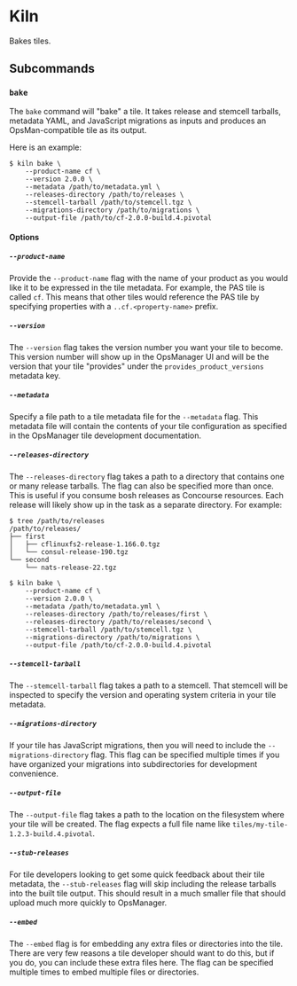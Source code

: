 # Kiln

Bakes tiles.

## Subcommands

### `bake`

The `bake` command will "bake" a tile. It takes release and stemcell tarballs,
metadata YAML, and JavaScript migrations as inputs and produces an
OpsMan-compatible tile as its output.

Here is an example:
```
$ kiln bake \
    --product-name cf \
    --version 2.0.0 \
    --metadata /path/to/metadata.yml \
    --releases-directory /path/to/releases \
    --stemcell-tarball /path/to/stemcell.tgz \
    --migrations-directory /path/to/migrations \
    --output-file /path/to/cf-2.0.0-build.4.pivotal
```

#### Options

##### `--product-name`

Provide the `--product-name` flag with the name of your product as you would
like it to be expressed in the tile metadata. For example, the PAS tile is
called `cf`. This means that other tiles would reference the PAS tile by
specifying properties with a `..cf.<property-name>` prefix.

##### `--version`

The `--version` flag takes the version number you want your tile to become. This
version number will show up in the OpsManager UI and will be the version that
your tile "provides" under the `provides_product_versions` metadata key.

##### `--metadata`

Specify a file path to a tile metadata file for the `--metadata` flag. This
metadata file will contain the contents of your tile configuration as specified
in the OpsManager tile development documentation.

##### `--releases-directory`

The `--releases-directory` flag takes a path to a directory that contains one or
many release tarballs. The flag can also be specified more than once. This is
useful if you consume bosh releases as Concourse resources. Each release will
likely show up in the task as a separate directory. For example:
```
$ tree /path/to/releases
/path/to/releases/
├── first
│   ├── cflinuxfs2-release-1.166.0.tgz
│   └── consul-release-190.tgz
└── second
    └── nats-release-22.tgz

$ kiln bake \
    --product-name cf \
    --version 2.0.0 \
    --metadata /path/to/metadata.yml \
    --releases-directory /path/to/releases/first \
    --releases-directory /path/to/releases/second \
    --stemcell-tarball /path/to/stemcell.tgz \
    --migrations-directory /path/to/migrations \
    --output-file /path/to/cf-2.0.0-build.4.pivotal
```

##### `--stemcell-tarball`

The `--stemcell-tarball` flag takes a path to a stemcell. That stemcell will be
inspected to specify the version and operating system criteria in your tile
metadata.

##### `--migrations-directory`

If your tile has JavaScript migrations, then you will need to include the
`--migrations-directory` flag. This flag can be specified multiple times if you
have organized your migrations into subdirectories for development convenience.

##### `--output-file`

The `--output-file` flag takes a path to the location on the filesystem where
your tile will be created. The flag expects a full file name like
`tiles/my-tile-1.2.3-build.4.pivotal`.

##### `--stub-releases`

For tile developers looking to get some quick feedback about their tile
metadata, the `--stub-releases` flag will skip including the release tarballs
into the built tile output. This should result in a much smaller file that
should upload much more quickly to OpsManager.

##### `--embed`

The `--embed` flag is for embedding any extra files or directories into the
tile. There are very few reasons a tile developer should want to do this, but if
you do, you can include these extra files here. The flag can be specified
multiple times to embed multiple files or directories.
